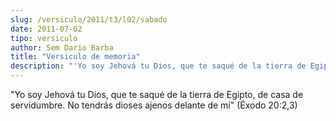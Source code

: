 ```yaml
---
slug: /versiculo/2011/t3/l02/sabado
date: 2011-07-02
tipo: versiculo
author: Sem Dario Barba
title: "Versiculo de memoria"
description: "'Yo soy Jehová tu Dios, que te saqué de la tierra de Egipto, de casa de  servidumbre. No tendrás dioses ajenos delante de mí' (Éxodo 20:2,3)"
---
```


"Yo soy Jehová tu Dios, que te saqué de la tierra de Egipto, de casa de servidumbre. No tendrás dioses ajenos delante de mí" (Éxodo 20:2,3)

